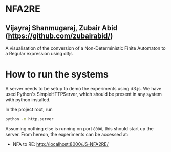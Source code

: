 # NFA2RE
## Vijayraj Shanmugaraj, Zubair Abid (https://github.com/zubairabid/)
A visualisation of the conversion of a Non-Deterministic Finite Automaton to a Regular expression using d3js


# How to run the systems

A server needs to be setup to demo the experiments using d3.js. We have used Python's SimpleHTTPServer, which should be present in any system with python installed.

In the project root, run

```bash
python -m http.server
```

Assuming nothing else is running on port `8000`, this should start up the server. From hereon, the experiments can be accessed at:

- NFA to RE: [http://localhost:8000/JS-NFA2RE/](http://localhost:8000/JS-NFA2RE/)
